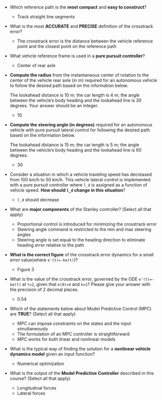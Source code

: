 * Which reference path is the **most compact** and **easy to construct**?

    - Track straight line segments
    
* What is the most **ACCURATE** and **PRECISE** definition of the crosstrack error?

    - The crosstrack error is the distance between the vehicle reference point and the closest point on the reference 
    path
    
* What vehicle reference frame is used in a **pure pursuit controller**?

    - Center of rear axle
    
* **Compute the radius** from the instantaneous center of rotation to the center of the vehicle rear axle (in m) 
required for an autonomous vehicle to follow the desired path based on the information below.
    
    The lookahead distance is 10 m; the car length is 4 m; the angle between the vehicle’s body heading and the 
    lookahead line is 30 degrees. Your answer should be an integer.

    - 10
    
* **Compute the steering angle (in degrees)** required for an autonomous vehicle with pure pursuit lateral control 
for following the desired path based on the information below.

    The lookahead distance is 15 m; the car length is 5 m; the angle between the vehicle’s body heading and 
the lookahead line is 60 degrees.
    
    - 30
    
* Consider a situation in which a vehicle traveling speed has decreased from 100 km/h to 50 km/h. This vehicle 
lateral control is implemented with a pure pursuit controller where `l_d` is assigned as a function of vehicle speed. 
**How should `l_d` change in this situation**?

    - `l_d` should decrease
    
* What are **major components** of the Stanley controller? (Select all that apply)

    - Proportional control is introduced for minimizing the crosstrack error
    - Steering angle command is restricted to the min and max steering angles
    - Steering angle is set equal to the heading direction to eliminate heading error relative to the path
    
* **What is the correct figure** of the crosstrack error dynamics for a small error value(where `e'(t)=-ke(t)`)?

    - Figure 3
    
* What is the value of the crosstrack error, governed by the ODE `e'(t)=-ke(t)` at `t=2`, given that `e(0)=4` and `k=1`?
Please give your answer with the precision of 2 decimal places.
    
    - 0.54
    
* Which of the statements below about Model Predictive Control (MPC) are **TRUE**? (Select all that apply)

    - MPC can impose constraints on the states and the input simultaneously
    - The formulation of an MPC controller is straightforward
    - MPC works for both linear and nonlinear models
    
* What is the typical way of finding the solution for a **nonlinear vehicle dynamics model** given an input function?

    - Numerical optimization
    
* What is the output of the **Model Predictive Controller** described in this course? (Select all that apply)

    - Longitudinal forces
    - Lateral forces